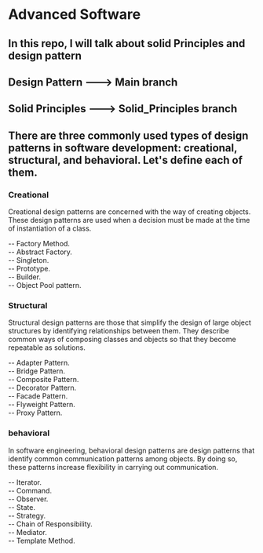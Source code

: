 # Advanced Software

## In this repo, I will talk about solid Principles and design pattern

## Design Pattern ---> Main branch

## Solid Principles ---> Solid_Principles branch

## There are three commonly used types of design patterns in software development: creational, structural, and behavioral. Let's define each of them.

### Creational

Creational design patterns are concerned with the way of creating objects. These design patterns are used when a decision must be made at the time of instantiation of a class.<br>

-- Factory Method.<br>
-- Abstract Factory.<br>
-- Singleton.<br>
-- Prototype.<br>
-- Builder.<br>
-- Object Pool pattern.<br>

### Structural

Structural design patterns are those that simplify the design of large object
structures by identifying relationships between them. They describe common ways of composing classes and objects so that they become repeatable as solutions.<br>

-- Adapter Pattern.<br>
-- Bridge Pattern.<br>
-- Composite Pattern.<br>
-- Decorator Pattern.<br>
-- Facade Pattern.<br>
-- Flyweight Pattern.<br>
-- Proxy Pattern.<br>

### behavioral

In software engineering, behavioral design patterns are design patterns that identify common communication patterns among objects. By doing so, these patterns increase flexibility in carrying out communication.<br>

-- Iterator.<br>
-- Command.<br>
-- Observer.<br>
-- State.<br>
-- Strategy.<br>
-- Chain of Responsibility.<br>
-- Mediator.<br>
-- Template Method.<br>
